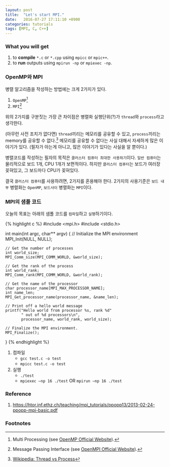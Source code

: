 ```yaml
---
layout: post
title:  "Let's start MPI."
date:   2016-07-27 17:11:10 +0900
categories: tutorials
tags: [MPI, C, C++]
---
```


### What you will get ###
1. to **compile** `*.c` or `*.cpp` using `mpicc` or `mpic++`.
1. to **run** outputs using `mpirun -np` or `mpiexec -np`.

### OpenMP와 MPI ###

병렬 알고리즘을 작성하는 방법에는 크게 2가지가 있다.

1. `OpenMP`[^1]
1. `MPI`[^2]

위의 2가지를 구분짓는 가장 큰 차이점은 병렬화 실행단위(?)가 `thread`와 `process`라고 생각한다.

(아무런 사전 조치가 없다면) `thread`끼리는 메모리를 공유할 수 있고, `process`끼리는 memory를 공유할 수 없다.[^3]
메모리를 공유할 수 없다는 사실 대해서 자세하게 많은 이야기가 있다. (필자가 아는게 아니고, 많은 이야기가 있다는 사실을 알 뿐이다.)

병렬코드를 작성하는 필자의 목적은 `클러스터 컴퓨터 최대한 사용하기`이다. `일반 컴퓨터`는 물리적으로 보드 1개, CPU 1개가 보편적이다. 하지만 `클러스터 컴퓨터`는 보드가 여러장 꽂혀있고, 그 보드마다 CPU가 꽂혀있다.

결국 `클러스터 컴퓨터`를 사용하려면, 2가지를 혼용해야 한다. 2가지의 사용기준은 `보드 내부` 병렬화는 `OpenMP`, `보드사이` 병렬화는 `MPI`이다.

### MPI의 샘플 코드 ###

오늘의 목표는 아래의 샘폴 코드를 `컴파일`하고 `실행`하기이다.

{% highlight c %}
#include <mpi.h>
#include <stdio.h>

int main(int argc, char** argv) {
    // Initialize the MPI environment
    MPI_Init(NULL, NULL);

    // Get the number of processes
    int world_size;
    MPI_Comm_size(MPI_COMM_WORLD, &world_size);

    // Get the rank of the process
    int world_rank;
    MPI_Comm_rank(MPI_COMM_WORLD, &world_rank);

    // Get the name of the processor
    char processor_name[MPI_MAX_PROCESSOR_NAME];
    int name_len;
    MPI_Get_processor_name(processor_name, &name_len);

    // Print off a hello world message
    printf("Hello world from processor %s, rank %d"
           " out of %d processors\n",
           processor_name, world_rank, world_size);

    // Finalize the MPI environment.
    MPI_Finalize();
}
{% endhighlight %}

1. 컴파일
	* `gcc test.c -o test`
	* `mpicc test.c -o test`
1. 실행
	* `./test`
	* `mpiexec –np 16 ./test` OR `mpirun –np 16 ./test`

### Reference ###
1. https://htor.inf.ethz.ch/teaching/mpi_tutorials/ppopp13/2013-02-24-ppopp-mpi-basic.pdf

### Footnotes ###
[^1]: Multi Processing (see [OpenMP Official Website](http://openmp.org)).
[^2]: Message Passing Interface (see [OpenMPI Official Website](http://open-mpi.org/)).
[^3]: [Wikipedia: Thread vs Process](https://en.wikipedia.org/wiki/Thread_(computing)#Threads_vs._processes)